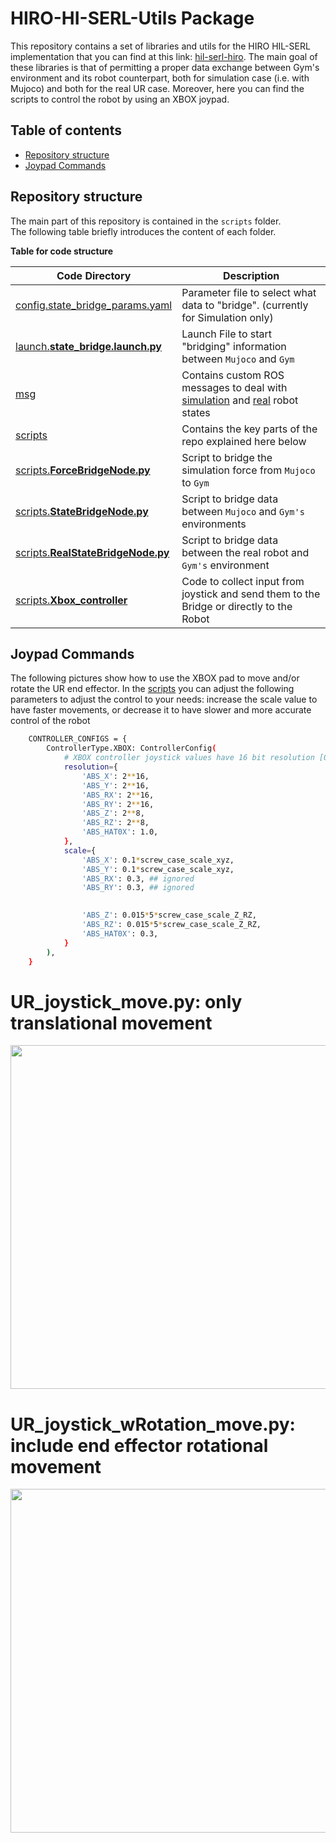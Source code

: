 HIRO-HI-SERL-Utils Package
================================
This repository contains a set of libraries and utils for the HIRO HIL-SERL implementation that you can find at this link: [hil-serl-hiro](https://github.com/claudio-dg/hil-serl-hiro/tree/hiro_simulation).
The main goal of these libraries is that of permitting a proper data exchange between Gym's environment and its robot counterpart, both for simulation case (i.e. with Mujoco) and both for the real UR case.
Moreover, here you can find the scripts to control the robot by using an XBOX joypad.


Table of contents
----------------------

* [Repository structure](#repository-structure)
* [Joypad Commands](#joypad-commands)
<!-- * [Limitations and Possible Improvements](#limitations-and-possible-improvements) -->


## Repository structure
The main part of this repository is contained in the ```scripts``` folder.  
The following table briefly introduces the content of each folder.


 **Table for code structure**

| Code Directory | Description |
| --- | --- |
| [config.state_bridge_params.yaml](https://github.com/claudio-dg/my_cpp_py_pkg/blob/master/config/state_bridge_params.yaml) | Parameter file to select what data to "bridge". (currently for Simulation only) |
| [launch.**state_bridge.launch.py**](https://github.com/claudio-dg/my_cpp_py_pkg/blob/master/launch/state_bridge.launch.py) | Launch File to start "bridging" information between ```Mujoco``` and ```Gym``` |
| [msg](https://github.com/claudio-dg/my_cpp_py_pkg/tree/master/msg) | Contains custom ROS messages to deal with [simulation](https://github.com/claudio-dg/my_cpp_py_pkg/blob/master/msg/SimulationState.msg) and [real](https://github.com/claudio-dg/my_cpp_py_pkg/blob/master/msg/RealState.msg) robot states |
| [scripts](https://github.com/claudio-dg/my_cpp_py_pkg/tree/master/scripts) | Contains the key parts of the repo explained here below |
| [scripts.**ForceBridgeNode.py**](https://github.com/claudio-dg/my_cpp_py_pkg/blob/master/scripts/ForceBridgeNode.py) | Script to bridge the simulation force from ```Mujoco``` to ```Gym``` |
| [scripts.**StateBridgeNode.py**](https://github.com/claudio-dg/my_cpp_py_pkg/blob/master/scripts/StateBridgeNode.py)|  Script to bridge data between ```Mujoco``` and ```Gym's``` environments|
| [scripts.**RealStateBridgeNode.py**](https://github.com/claudio-dg/my_cpp_py_pkg/blob/master/scripts/RealStateBridgeNode.py) | Script to bridge data between the real robot and ```Gym's``` environment |
| [scripts.**Xbox_controller**](https://github.com/claudio-dg/hil_serl_hiro_utils/blob/master/scripts/Xbox_controller) | Code to collect input from joystick and send them to the Bridge or directly to the Robot |


## Joypad Commands
The following pictures show how to use the XBOX pad to move and/or rotate the UR end effector. In the [scripts](https://github.com/claudio-dg/hil_serl_hiro_utils/tree/master/scripts/Xbox_controller) you can adjust the following parameters to adjust the control to your needs: increase the scale value to have faster movements, or decrease it to have slower and more accurate control of the robot
```bash
    CONTROLLER_CONFIGS = {
        ControllerType.XBOX: ControllerConfig(
            # XBOX controller joystick values have 16 bit resolution [0, 65535]
            resolution={
                'ABS_X': 2**16,
                'ABS_Y': 2**16,
                'ABS_RX': 2**16,
                'ABS_RY': 2**16,
                'ABS_Z': 2**8,
                'ABS_RZ': 2**8,
                'ABS_HAT0X': 1.0,
            },
            scale={
                'ABS_X': 0.1*screw_case_scale_xyz, 
                'ABS_Y': 0.1*screw_case_scale_xyz, 
                'ABS_RX': 0.3, ## ignored
                'ABS_RY': 0.3, ## ignored
                

                'ABS_Z': 0.015*5*screw_case_scale_Z_RZ, 
                'ABS_RZ': 0.015*5*screw_case_scale_Z_RZ,
                'ABS_HAT0X': 0.3,
            }
        ),
    }
```

UR_joystick_move.py: only translational movement
====================================================================
<p align="center">
  <img src="https://github.com/claudio-dg/hil-serl-hiro/blob/hiro_simulation/docs/images/joystick.png" width="550">
</p>

UR_joystick_wRotation_move.py: include end effector rotational movement
====================================================================
<p align="center">
  <img src="https://github.com/claudio-dg/hil-serl-hiro/blob/hiro_simulation/docs/images/joystick_2.png" width="550">
</p>
